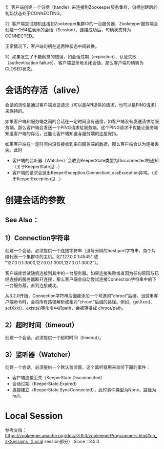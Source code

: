
1）客户端创建一个句柄（handle）来连接到Zookeeper服务集群，句柄创建后的初始状态处于CONNECTING。

2）客户端尝试随机连接到Zookeeper集群中的一台服务器，Zookeeper服务端会创建一个64位表示的会话（Session），连接成功后，句柄状态转为CONNECTED。

正常情况下，客户端句柄在这两种状态中间转换。

3）如果发生了不能察觉的错误，如会话过期（expiration）、认证失败（authentication failure）、客户端显示地关闭会话，那么客户端句柄转为CLOSED状态。

# 会话的存活（alive）

会话的活性是通过客户端发送请求（可以是API提供的请求，也可以是PING请求）来保持的。

如果客户端和服务端之间的会话在一定时间没有通信，如客户端没有发送请求给服务端，那么客户端会发送一个PING请求给服务端。这个PING请求不仅能让服务端知道客户端的存活，还能让客户端知道与服务端的连接保持。

如果客户端在一定时间内没有接收到来自服务端的数据，那么客户端会认为连接丢失。此时
- 客户端的监听器（Watcher）会收到KeeperState类型为Disconnected的通知（关于KeeperState见...）
- 客户端的请求会抛出KeeperException.ConnectionLossException异常。（关于KeeperException见...）


# 创建会话的参数

See Also：
- 

## 1）Connection字符串

创建一个会话，必须提供一个连接字符串（逗号分隔的host:port字符串，每个片段代表一个集群中的主机。如"127.0.0.1:4545" 或 "127.0.0.1:3000,127.0.0.1:3001,127.0.0.1:3002"）。

客户端库尝试随机连接到其中的一台服务器。如果连接失败或者因为任何原因与已经连接的服务器断开连接，那么客户端会自动尝试连接Connection字符串中的下一台服务器，直到连接成功。

从3.2.0开始，Connection字符串后面能添加一个可选的"chroot"后缀。当调用客户端命令时，会将所有路径解析成相对"chroot"后缀的路径。例如，getXxx()、setXxx()、exists()等命令中的path，会被转换成 chroot/path。

## 2）超时时间（timeout）

创建一个会话，必须提供一个超时时间（timeout）。


## 3）监听器（Watcher） 

创建一个会话，必须提供一个默认监听器，这个监听器用来监听下面的事件：
- 客户端连接丢失（KeeperState.Disconnected）
- 会话过期（KeeperState.Expired）
- 连接建立（KeeperState.SyncConnected），此时事件类型为None，路径为null。

# Local Session

参考文档：https://zookeeper.apache.org/doc/r3.9.0/zookeeperProgrammers.html#ch_zkSessions（Local session部分）
Since：3.5.0


